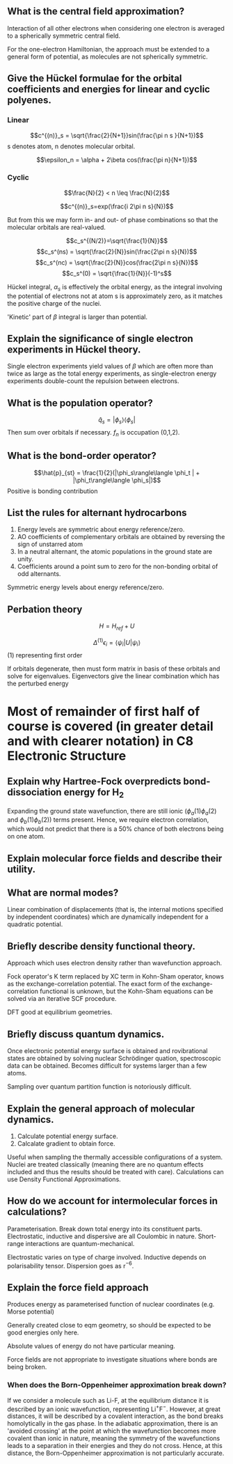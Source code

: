 

## What is the central field approximation?
Interaction of all other electrons when considering one electron is averaged to a spherically symmetric central field. 

For the one-electron Hamiltonian, the approach must be extended to a general form of potential, as molecules are not spherically symmetric. 

## Give the Hückel formulae for the orbital coefficients and energies for linear and cyclic polyenes.

### Linear

$$c^{(n)}_s = \sqrt{\frac{2}{N+1}}sin(\frac{\pi n s }{N+1})$$
s denotes atom, n denotes molecular orbital. 

$$\epsilon_n = \alpha + 2\beta cos(\frac{\pi n}{N+1})$$

### Cyclic

$$\frac{N}{2} < n \leq \frac{N}{2}$$

$$c^{(n)}_s=exp(\frac{i 2\pi n s}{N})$$

But from this we may form in- and out- of phase combinations so that the molecular orbitals are real-valued.

$$c_s^{(N/2)}=\sqrt{\frac{1}{N}}$$
$$c_s^(ns) = \sqrt{\frac{2}{N}}sin(\frac{2\pi n s}{N})$$
$$c_s^(nc) = \sqrt{\frac{2}{N}}cos(\frac{2\pi n s}{N})$$
$$c_s^(0) = \sqrt{\frac{1}{N}}(-1)^s$$

Hückel integral, $\alpha_s$ is effectively the orbital energy, as the integral involving the potential of electrons not at atom s is approximately zero, as it matches the positive charge of the nuclei. 

'Kinetic' part of $\beta$ integral is larger than potential. 

## Explain the significance of single electron experiments in Hückel theory.

Single electron experiments yield values of $\beta$ which are often more than twice as large as the total energy experiments, as single-electron energy experiments double-count the repulsion between electrons.

## What is the population operator?

$$\hat{q}_s = |\phi_s \rangle\langle \phi_s |$$
Then sum over orbitals if necessary. $f_n$ is occupation (0,1,2).

## What is the bond-order operator?

$$\hat{p}_{st} = \frac{1}{2}(|\phi_s\rangle\langle \phi_t | + |\phi_t\rangle\langle \phi_s|)$$
Positive is bonding contribution


## List the rules for alternant hydrocarbons

1. Energy levels are symmetric about energy reference/zero.
2. AO coefficients of complementary orbitals are obtained by reversing the sign of unstarred atom 
3. In a neutral alternant, the atomic populations in the ground state are unity.
4. Coefficients around a point sum to zero for the non-bonding orbital of odd alternants.

Symmetric energy levels about energy reference/zero.



## Perbation theory

$$H = H_{ref} + U$$

$$\Delta^{(1)}\epsilon_i  = \langle \psi_i |U|\psi_i\rangle$$
(1) representing first order

If orbitals degenerate, then must form matrix in basis of these orbitals and solve for eigenvalues. Eigenvectors give the linear combination which has the perturbed energy 

# Most of remainder of first half of course is covered (in greater detail and with clearer notation) in C8 Electronic Structure


## Explain why Hartree-Fock overpredicts bond-dissociation energy for H$_2$

Expanding the ground state wavefunction, there are still ionic ($\phi_a(1)\phi_a(2)$ and $\phi_b(1)\phi_b(2)$) terms present. Hence, we require electron correlation, which would not predict that there is a 50% chance of both electrons being on one atom. 



## Explain molecular force fields and describe their utility.



## What are normal modes?

Linear combination of displacements (that is, the internal motions specified by independent coordinates) which are dynamically independent for a quadratic potential. 

## Briefly describe density functional theory.

Approach which uses electron density rather than wavefunction approach. 

Fock operator's K term replaced by XC term in Kohn-Sham operator, knows as the exchange-correlation potential. The exact form of the exchange-correlation functional is unknown, but the Kohn-Sham equations can be solved via an iterative SCF procedure. 

DFT good at equilibrium geometries. 

## Briefly discuss quantum dynamics.

Once electronic potential energy surface is obtained and rovibrational states are obtained by solving nuclear Schrödinger quation, spectroscopic data can be obtained. Becomes difficult for systems larger than a few atoms. 


Sampling over quantum partition function is notoriously difficult. 

## Explain the general approach of molecular dynamics.

1. Calculate potential energy surface.
2. Calcalate gradient to obtain force.

Useful when sampling the thermally accessible configurations of a system. Nuclei are treated classically (meaning there are no quantum effects included and thus the results should be treated with care). Calculations can use Density Functional Approximations. 

## How do we account for intermolecular forces in calculations?

Parameterisation. Break down total energy into its constituent parts. Electrostatic, inductive and dispersive are all Coulombic in nature. Short-range interactions are quantum-mechanical.

Electrostatic varies on type of charge involved.
Inductive depends on polarisability tensor.
Dispersion goes as r$^{-6}$.

## Explain the force field approach 

Produces energy as parameterised function of nuclear coordinates (e.g. Morse potential)

Generally created close to eqm geometry, so should be expected to be good energies only here.

Absolute values of energy do not have particular meaning.

Force fields are not appropriate to investigate situations where bonds are being broken. 



### When does the Born-Oppenheimer approximation break down?

If we consider a molecule such as Li-F, at the equilibrium distance it is described by an ionic wavefunction, representing Li$^+$F$^-$. However, at great distances, it will be described by a covalent interaction, as the bond breaks homolytically in the gas phase. In the adiabatic approximation, there is an 'avoided crossing' at the point at which the wavefunction becomes more covalent than ionic in nature, meaning the symmetry of the wavefunctions leads to a separation in their energies and they do not cross. Hence, at this distance, the Born-Oppenheimer approximation is not particularly accurate.






